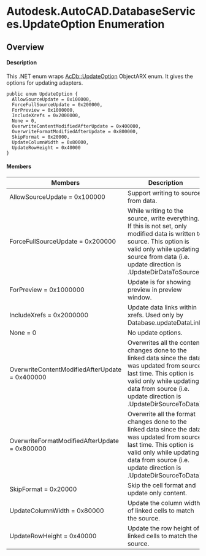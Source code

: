 # Autodesk.AutoCAD.DatabaseServices.UpdateOption Enumeration

## Overview

#### Description
This .NET enum wraps [AcDb::UpdateOption](AcDb__UpdateOption.md) ObjectARX enum. It gives the options for updating adapters.
```text
public enum UpdateOption {
  AllowSourceUpdate = 0x100000,
  ForceFullSourceUpdate = 0x200000,
  ForPreview = 0x1000000,
  IncludeXrefs = 0x2000000,
  None = 0,
  OverwriteContentModifiedAfterUpdate = 0x400000,
  OverwriteFormatModifiedAfterUpdate = 0x800000,
  SkipFormat = 0x20000,
  UpdateColumnWidth = 0x80000,
  UpdateRowHeight = 0x40000
}
```

#### Members

| Members | Description |
| --- | --- |
| AllowSourceUpdate = 0x100000 | Support writing to source from data. |
| ForceFullSourceUpdate = 0x200000 | While writing to the source, write everything. If this is not set, only modified data is written to source. This option is valid only while updating source from data (i.e. update direction is .UpdateDirDataToSource) |
| ForPreview = 0x1000000 | Update is for showing preview in preview window. |
| IncludeXrefs = 0x2000000 | Update data links within xrefs. Used only by Database.updateDataLink. |
| None = 0 | No update options. |
| OverwriteContentModifiedAfterUpdate = 0x400000 | Overwrites all the content changes done to the linked data since the data was updated from source last time. This option is valid only while updating data from source (i.e. update direction is .UpdateDirSourceToData) |
| OverwriteFormatModifiedAfterUpdate = 0x800000 | Overwrite all the format changes done to the linked data since the data was updated from source last time. This option is valid only while updating data from source (i.e. update direction is .UpdateDirSourceToData) |
| SkipFormat = 0x20000 | Skip the cell format and update only content. |
| UpdateColumnWidth = 0x80000 | Update the column width of linked cells to match the source. |
| UpdateRowHeight = 0x40000 | Update the row height of linked cells to match the source. |